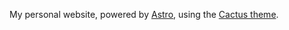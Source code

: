My personal website, powered by [Astro](https://astro.build), using the [Cactus theme](https://github.com/chrismwilliams/astro-theme-cactus).
